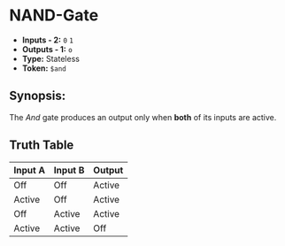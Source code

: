 # NAND-Gate

* **Inputs - 2:** `0` `1` 
* **Outputs - 1:** `o` 
* **Type:** Stateless
* **Token:** `$and`

## Synopsis: 
The *And* gate produces an output only when **both** of its inputs are active.

## Truth Table
| Input A | Input B | Output |
|---------|---------|--------|
| Off     | Off     | Active |
| Active  | Off     | Active |
| Off     | Active  | Active |
| Active  | Active  | Off    |